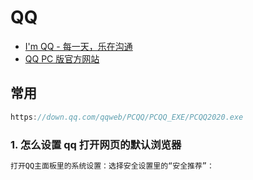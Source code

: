 # QQ

- [I'm QQ - 每一天，乐在沟通](https://im.qq.com/)
- [QQ PC 版官方网站](https://im.qq.com/pcqq/)

## 常用

```c#
https://down.qq.com/qqweb/PCQQ/PCQQ_EXE/PCQQ2020.exe
```

### 1. 怎么设置 qq 打开网页的默认浏览器

```C#
打开QQ主面板里的系统设置：选择安全设置里的“安全推荐”：
```
